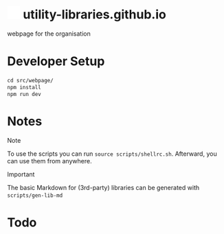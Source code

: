 # <img src="README.assets/utility-libraries.png" style="height: 30px; display: inline-block;"> utility-libraries.github.io

webpage for the organisation

# Developer Setup

```shell
cd src/webpage/
npm install
npm run dev
```

# Notes

> [!NOTE]
> To use the scripts you can run `source scripts/shellrc.sh`.
> Afterward, you can use them from anywhere.

> [!IMPORTANT]
> The basic Markdown for (3rd-party) libraries can be generated with `scripts/gen-lib-md`

# Todo
